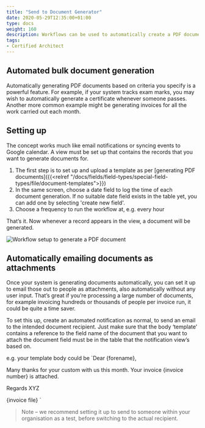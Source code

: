 ```yaml
---
title: "Send to Document Generator"
date: 2020-05-29T12:35:00+01:00
type: docs
weight: 160
description: Workflows can be used to automatically create a PDF document based on a template
tags:
- Certified Architect
---
```


## Automated bulk document generation
Automatically generating PDF documents based on criteria you specify is a powerful feature.
For example, if your system tracks exam marks, you may wish to automatically generate a certificate whenever someone passes. Another more common example might be generating invoices for all the work carried out each month.

## Setting up

The concept works much like email notifications or syncing events to Google calendar. A view must be set up that contains the records that you want to generate documents for.

1) The first step is to set up and upload a template as per [generating PDF documents]({{<relref "/docs/fields/field-types/special-field-types/file/document-templates">}})
2) In the same screen, choose a date field to log the time of each document generation. If no suitable date field exists in the table yet, you can add one by selecting 'create new field'.
3) Choose a frequency to run the workflow at, e.g. every hour

That’s it. Now whenever a record appears in the view, a document will be generated.

![Workflow setup to generate a PDF document](/document_generation.png) 

## Automatically emailing documents as attachments
Once your system is generating documents automatically, you can set it up to email those out to people as attachments, also automatically without any user input. That’s great if you’re processing a large number of documents, for example invoicing hundreds or thousands of people per invoice run, it could be quite a time saver.

To set this up, create an automated notification as normal, to send an email to the intended document recipient. Just make sure that the body ‘template’ contains a reference to the field name of the document that you want to attach the document field must be in the table that the notification view’s based on.

e.g. your template body could be
`Dear {forename},

Many thanks for your custom with us this month. Your invoice {invoice number} is attached.

Regards
XYZ

{invoice file}
` 

> Note – we recommend setting it up to send to someone within your organisation as a test, before switching to the actual recipient.